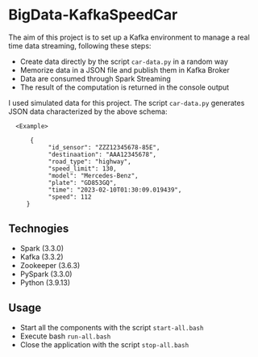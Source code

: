 # BigData-KafkaSpeedCar
The aim of this project is to set up a Kafka environment to manage a real time data streaming, following these steps:
* Create data directly by the script ```car-data.py``` in a random way
* Memorize data in a JSON file and publish them in Kafka Broker
* Data are consumed through Spark Streaming
* The result of the computation is returned in the console output


I used simulated data for this project. The script ```car-data.py``` generates JSON data characterized by the above schema:
```
  <Example>
       
      {
           "id_sensor": "ZZZ12345678-85E",
           "destinaation": "AAA12345678",
           "road_type": "highway",
           "speed_limit": 130,
           "model": "Mercedes-Benz",
           "plate": "GD853GQ",
           "time": "2023-02-10T01:30:09.019439",
           "speed": 112
     }
```

## Technogies
* Spark (3.3.0)
* Kafka (3.3.2)
* Zookeeper (3.6.3)
* PySpark (3.3.0)
* Python (3.9.13)

## Usage
* Start all the components with the script ```start-all.bash```
* Execute bash ```run-all.bash```
* Close the application with the script ```stop-all.bash```

